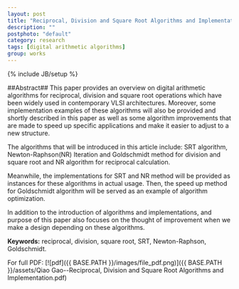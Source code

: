 ```yaml
---
layout: post
title: "Reciprocal, Division and Square Root Algorithms and Implementation"
description: ""
postphoto: "default"
category: research
tags: [digital arithmetic algorithms]
group: works
---
```

{% include JB/setup %}

##Abstract##
This paper provides an overview on digital arithmetic algorithms for reciprocal, division and square root operations which have been widely used in contemporary VLSI architectures. Moreover, some implementation examples of these algorithms will also be provided and shortly described in this paper as well as some algorithm improvements that are made to speed up specific applications and make it easier to adjust to a new structure.  

The algorithms that will be introduced in this article include: SRT algorithm, Newton-Raphson(NR) Iteration and Goldschmidt method for division and square root and NR algorithm for reciprocal calculation.   

Meanwhile, the implementations for SRT and NR method will be provided as instances for these algorithms in actual usage. Then, the speed up method for Goldschmidt algorithm will be served as an example of algorithm optimization.  

In addition to the introduction of algorithms and implementations, and purpose of this paper also focuses on the thought of improvement when we make a design depending on these algorithms.   

**Keywords:** reciprocal, division, square root, SRT, Newton-Raphson, Goldschmidt. 

For full PDF: [![pdf]({{ BASE.PATH }}/images/file_pdf.png)]({{ BASE.PATH }}/assets/Qiao Gao--Reciprocal, Division and Square Root Algorithms and Implementation.pdf)